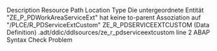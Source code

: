 Description	Resource	Path	Location	Type
Die untergeordnete Entität "ZE_P_PDWorkAreaServiceExt" hat keine to-parent Assoziation auf "/PLCE/R_PDServiceExtCustom"	ZE_R_PDSERVICEEXTCUSTOM (Data Definition)	.adt/ddic/ddlsources/ze_r_pdserviceextcustom	line 2	ABAP Syntax Check Problem
